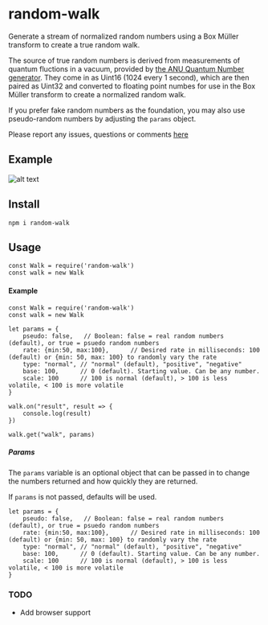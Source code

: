 # random-walk
Generate a stream of normalized random numbers using a Box Müller transform to create a true random walk.

The source of true random numbers is derived from measurements of quantum fluctions in a vacuum, provided by [the ANU Quantum Number generator](https://qrng.anu.edu.au). They come in as Uint16 (1024 every 1 second), which are then paired as Uint32 and converted to floating point numbes for use in the Box Müller transform to create a normalized random walk.

If you prefer fake random numbers as the foundation, you may also use pseudo-random numbers by adjusting the `params` object.

Please report any issues, questions or comments [here](https://github.com/draeder/random-walk/issues)

## Example
![alt text](https://draeder.github.io/random-walk/src/random-walk.png "Random walk")

## Install
`npm i random-walk`

## Usage
```
const Walk = require('random-walk')
const walk = new Walk
```

#### Example
```
const Walk = require('random-walk')
const walk = new Walk

let params = {
    pseudo: false,   // Boolean: false = real random numbers (default), or true = psuedo random numbers
    rate: {min:50, max:100},      // Desired rate in milliseconds: 100 (default) or {min: 50, max: 100} to randomly vary the rate
    type: "normal", // "normal" (default), "positive", "negative"
    base: 100,      // 0 (default). Starting value. Can be any number.
    scale: 100      // 100 is normal (default), > 100 is less volatile, < 100 is more volatile
}

walk.on("result", result => {
    console.log(result)
})

walk.get("walk", params)
```
##### Params
The `params` variable is an optional object that can be passed in to change the numbers returned and how quickly they are returned. 

If `params` is not passed, defaults will be used.

```
let params = {
    pseudo: false,   // Boolean: false = real random numbers (default), or true = psuedo random numbers
    rate: {min:50, max:100},      // Desired rate in milliseconds: 100 (default) or {min: 50, max: 100} to randomly vary the rate
    type: "normal", // "normal" (default), "positive", "negative"
    base: 100,      // 0 (default). Starting value. Can be any number.
    scale: 100      // 100 is normal (default), > 100 is less volatile, < 100 is more volatile
}
```

### TODO

- Add browser support